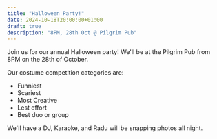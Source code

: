 ```yaml
---
title: "Halloween Party!"
date: 2024-10-18T20:00:00+01:00
draft: true
description: "8PM, 28th Oct @ Pilgrim Pub"
---
```

Join us for our annual Halloween party! We'll be at the Pilgrim Pub from 8PM on the 28th of October.

Our costume competition categories are:

- Funniest
- Scariest
- Most Creative
- Lest effort
- Best duo or group

We'll have a DJ, Karaoke, and Radu will be snapping photos all night.
